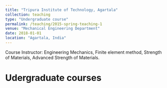 ```yaml
---
title: "Tripura Institute of Technology, Agartala"
collection: teaching
type: "Undergraduate course"
permalink: /teaching/2015-spring-teaching-1
venue: "Mechanical Engineering Department"
date: 2018-01-01
location: "Agartala, India"
---
```


Course Instructor: Engineering Mechanics, Finite element method, Strength of Materials, Advanced Strength of Materials. 

Udergraduate courses
======

